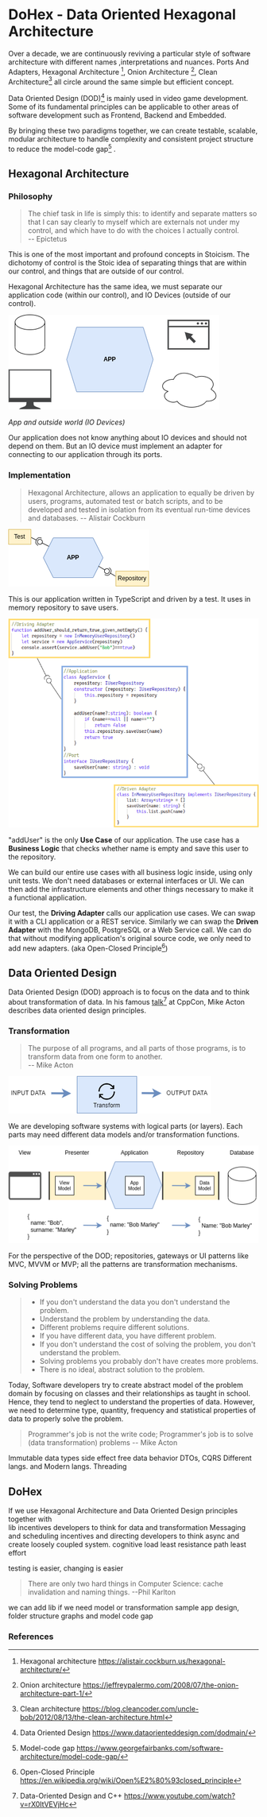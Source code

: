 # DoHex - Data Oriented Hexagonal Architecture  

Over a decade, we are continuously reviving a particular style of software architecture with different names ,interpretations and nuances. Ports And Adapters, Hexagonal Architecture [^1], Onion Architecture [^2], Clean Architecture[^3] all circle around the same simple but efficient concept.

Data Oriented Design (DOD)[^4] is mainly used in video game development. Some of its fundamental principles can be applicable to other areas of software development such as Frontend, Backend and Embedded. 

By bringing these two paradigms together, we can create testable, scalable, modular architecture to handle complexity and consistent project structure to reduce the model-code gap[^5] .

## Hexagonal Architecture 

### Philosophy  

> The chief task in life is simply this: to identify and separate matters so that I can say clearly to myself which are externals not under my control, and which have to do with the choices I actually control.  
> -- Epictetus

This is one of the most important and profound concepts in Stoicism. The dichotomy of control is the Stoic idea of separating things that are within our control, and things that are outside of our control.   

Hexagonal Architecture has the same idea, we must separate our application code (within our control), and IO Devices (outside of our control).   

![App and oursite world](https://raw.githubusercontent.com/alicemunsal/dohex/master/diagrams/1-App.png)

*App and outside world (IO Devices)*  

Our application does not know anything about IO devices and should not depend on them. But an IO device must implement an adapter for connecting to our application through its ports. 

### Implementation   

> Hexagonal Architecture, allows an application to equally be driven by users, programs, automated test or batch scripts, and to be developed and tested in isolation from its eventual run-time devices and databases.
> -- Alistair Cockburn  

![Application](https://raw.githubusercontent.com/alicemunsal/dohex/master/diagrams/1-Hex.png)

This is our application written in TypeScript and driven by a test. It uses in memory repository to save users.  

![code](https://raw.githubusercontent.com/alicemunsal/dohex/master/diagrams/1-Code.png)

"addUser" is the only **Use Case** of our application. The use case has a **Business Logic** that checks whether name is empty and save this user to the repository.   

We can build our entire use cases with all business logic inside, using only unit tests. We don't need databases or external interfaces or UI. We can then add the infrastructure elements and other things necessary to make it a functional application.  

Our test, the **Driving Adapter** calls our application use cases. We can swap it with a CLI application or  a REST service.  Similarly we can swap the **Driven Adapter** with the MongoDB, PostgreSQL or a Web Service call. We can do that without modifying application's original source code, we only need to add new adapters. (aka Open-Closed Principle[^6])

## Data Oriented Design

Data Oriented Design (DOD) approach is to focus on the data and to think about transformation of data.  In his famous [talk](https://www.youtube.com/watch?v=rX0ItVEVjHc)[^7] at CppCon, Mike Acton describes data oriented design principles. 

### Transformation

>  The purpose of all programs, and all parts of those programs, is to transform data from one form to another.  
>  -- Mike Acton

![enter image description here](https://raw.githubusercontent.com/alicemunsal/dohex/master/diagrams/1-DOD.png)


We are developing software systems with logical parts (or layers). Each parts may need different data models and/or transformation functions.     

![enter image description here](https://raw.githubusercontent.com/alicemunsal/dohex/master/diagrams/1-Transformer.png)

For the perspective of the DOD; repositories, gateways or UI patterns like MVC, MVVM or MVP; all the patterns are transformation mechanisms.  

### Solving Problems

> - If you don't understand the data you don't understand the problem.  
> - Understand the problem by understanding the data.  
> - Different problems require different solutions.  
> - If you have different data, you have different problem.  
> - If you don't understand the cost of solving the problem, you don't understand the problem.
> - Solving problems you probably don't have creates more problems.
> - There is no ideal, abstract solution to the problem.  

Today, Software developers try to create abstract model of the problem domain by focusing on classes and their relationships as taught in school. Hence, they tend to neglect to understand the properties of data. However, we need to determine type, quantity, frequency and statistical properties of data to properly solve the problem. 


> Programmer's job is not the write code; Programmer's job is to solve (data transformation) problems
> -- Mike Acton

 


Immutable data types
side effect free
data behavior 
DTOs, CQRS
Different langs. and Modern langs.
Threading


## DoHex  

If we use Hexagonal Architecture and Data Oriented Design principles together with  
lib incentives developers to think for data and transformation
Messaging and scheduling incentives and directing developers to think async and create loosely coupled system. 
cognitive load
least resistance path
least effort

testing is easier, changing is easier

> There are only two hard things in Computer Science: cache invalidation and naming things. 
> --Phil Karlton

we can add lib if we need model or transformation
sample app design, folder structure graphs and model code gap  

### References
[^1]: Hexagonal architecture https://alistair.cockburn.us/hexagonal-architecture/
[^2]: Onion architecture https://jeffreypalermo.com/2008/07/the-onion-architecture-part-1/
[^3]: Clean architecture https://blog.cleancoder.com/uncle-bob/2012/08/13/the-clean-architecture.html
[^4]: Data Oriented Design https://www.dataorienteddesign.com/dodmain/
[^5]: Model-code gap https://www.georgefairbanks.com/software-architecture/model-code-gap/
[^6]: Open-Closed Principle https://en.wikipedia.org/wiki/Open%E2%80%93closed_principle
[^7]: Data-Oriented Design and C++ https://www.youtube.com/watch?v=rX0ItVEVjHc
<!--stackedit_data:
eyJoaXN0b3J5IjpbLTE3MDc4OTI3NzAsMTQ2OTMxMzQ2MywtMj
k4NTMwMjExLC04NjYzMjQ1NDcsLTE3MjIxNDQxMTYsNDU0NTAz
ODAwLDE0OTcyNzMwNTcsMzc0ODU0MTAwLC0xNDc5NDU4OTQzLD
E2NTQ5MzYyMDIsLTIwNTQ0ODQ2MDEsMTYxMTU0ODQ1MywtMjA2
ODQwNzQyOSwyMTQ1OTc3NTY1LC0zMTEyNDUxODAsMTY0ODY0MT
EyOCwxNjg2ODQzMjAsMTA4MDk0Nzc1OCwxMDUxOTAxODYzLDEz
MDc3MjY3Ml19
-->